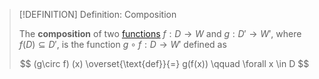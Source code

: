 >[!DEFINITION] Definition: Composition
>
>The **composition** of two [functions](index.md) $f: D \to W$ and $g: D' \to W'$, where $f(D)\subseteq D'$, is the function $g\circ f: D \to W'$ defined as
>
>$$
>(g\circ f) (x) \overset{\text{def}}{=} g(f(x)) \qquad \forall x \in D
>$$
>